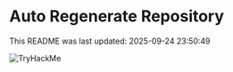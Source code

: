 # Auto Regenerate Repository

This README was last updated: 2025-09-24 23:50:49

 ![TryHackMe](https://tryhackme.com/badge/533634)
